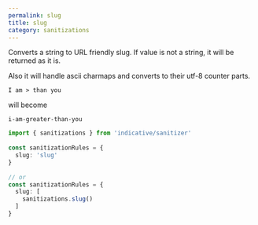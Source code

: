 ```yaml
---
permalink: slug
title: slug
category: sanitizations
---
```


Converts a string to URL friendly slug. If value is not a string, it will be
returned as it is.
 
Also it will handle ascii charmaps and converts to their utf-8 counter parts.
 
```text
I am > than you
```
 
will become
 
```text
i-am-greater-than-you
```
 
```ts
import { sanitizations } from 'indicative/sanitizer'
 
const sanitizationRules = {
  slug: 'slug'
}
 
// or
const sanitizationRules = {
  slug: [
    sanitizations.slug()
  ]
}
```